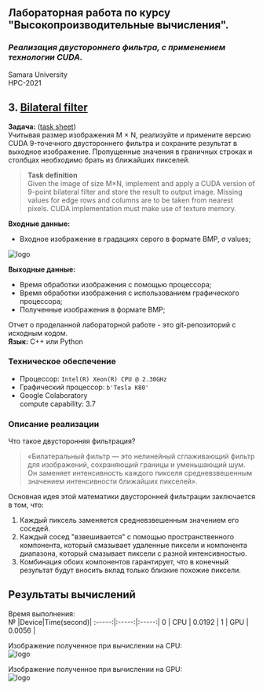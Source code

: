 ## Лабораторная работа по курсу "Высокопроизводительные вычисления".<br/>
### *Реализация двустороннего фильтра, с применением технологии CUDA.* <br/>
Samara University <br/>
HPC-2021

## 3. [Bilateral filter](https://github.com/Dark-MonkGI/Laboratory-work/blob/main/3.%20Bilateral%20filter/Bilateral%20filter_ILia.ipynb)

**Задача:**  ([task sheet](https://github.com/Dark-MonkGI/Laboratory-work/blob/main/3.%20Bilateral%20filter/Methodical%20instructions%20bilateral.pdf))  
Учитывая размер изображения M × N, реализуйте и примените версию CUDA 9-точечного двустороннего фильтра и сохраните
результат в выходное изображение. Пропущенные значения в граничных строках и столбцах необходимо брать из ближайших пикселей.<br/>

> **Task definition** <br/>
> Given the image of size M×N, implement and apply a CUDA version of 9-point bilateral filter and store the
> result to output image. Missing values for edge rows and columns are to be taken from nearest pixels. CUDA implementation must make use of texture memory.<br/>


**Входные данные:** <br/>
- Входное изображение в градациях серого в формате BMP, σ values;<br/>

![logo](https://raw.githubusercontent.com/Dark-MonkGI/Laboratory-work/main/3.%20Bilateral%20filter/image/original_image_batman.bmp) <br/>

**Выходные данные:** <br/>
- Время обработки изображения с помощью процессора;<br/>
- Время обработки изображения с использованием графического процессора;<br/>
- Полученные изображения в формате BMP;<br/>

Отчет о проделанной лабораторной работе - это git-репозиторий с исходным кодом.<br/>
**Язык:**  C++ или Python <br/> 

###  **Техническое обеспечение** <br/>
-  Процессор: `Intel(R) Xeon(R) CPU @ 2.30GHz`<br/>
-  Графический процессор: `b'Tesla K80'` <br/>
-  Google Colaboratory <br/>
   compute capability: 3.7 <br/>
   
###  **Описание реализации** 
Что такое двусторонняя фильтрация?
> «Билатеральный фильтр — это нелинейный сглаживающий фильтр для изображений, сохраняющий границы и уменьшающий шум. Он заменяет интенсивность каждого пикселя средневзвешенным  значением интенсивности ближайших пикселей». <br/>

Основная идея этой математики двусторонней фильтрации заключается в том, что: <br/>

 1. Каждый пиксель заменяется средневзвешенным значением его соседей. <br/>
 2. Каждый сосед "взвешивается" с помощью пространственного компонента, который смазывает удаленные пиксели и компонента диапазона, который смазывает пиксели с разной интенсивностью. <br/>
 3. Комбинация обоих компонентов гарантирует, что в конечный результат будут вносить вклад только близкие похожие пиксели. <br/>

##  **Результаты вычислений** <br/>
Время выполнения: <br/>
№ |Device|Time(second)| 
:-----:|:-----:|:-----:|
0 | CPU |	0.0192 |
1 | GPU |	0.0056 |
<br/>

Изображение полученное при вычислении на CPU: <br/>
![logo](https://raw.githubusercontent.com/Dark-MonkGI/Laboratory-work/main/3.%20Bilateral%20filter/image/bilateral_image_on_CPU.bmp) <br/>

Изображение полученное при вычислении на GPU: <br/>
![logo](https://raw.githubusercontent.com/Dark-MonkGI/Laboratory-work/main/3.%20Bilateral%20filter/image/bilateral_image_on_GPU.bmp) <br/>




